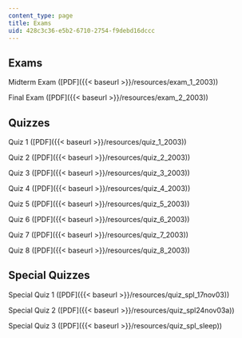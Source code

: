 ```yaml
---
content_type: page
title: Exams
uid: 428c3c36-e5b2-6710-2754-f9debd16dccc
---
```


Exams
-----

Midterm Exam ([PDF]({{< baseurl >}}/resources/exam_1_2003))

Final Exam ([PDF]({{< baseurl >}}/resources/exam_2_2003))

Quizzes
-------

Quiz 1 ([PDF]({{< baseurl >}}/resources/quiz_1_2003))

Quiz 2 ([PDF]({{< baseurl >}}/resources/quiz_2_2003))

Quiz 3 ([PDF]({{< baseurl >}}/resources/quiz_3_2003))

Quiz 4 ([PDF]({{< baseurl >}}/resources/quiz_4_2003))

Quiz 5 ([PDF]({{< baseurl >}}/resources/quiz_5_2003))

Quiz 6 ([PDF]({{< baseurl >}}/resources/quiz_6_2003))

Quiz 7 ([PDF]({{< baseurl >}}/resources/quiz_7_2003))

Quiz 8 ([PDF]({{< baseurl >}}/resources/quiz_8_2003))

Special Quizzes
---------------

Special Quiz 1 ([PDF]({{< baseurl >}}/resources/quiz_spl_17nov03))

Special Quiz 2 ([PDF]({{< baseurl >}}/resources/quiz_spl24nov03a))

Special Quiz 3 ([PDF]({{< baseurl >}}/resources/quiz_spl_sleep))